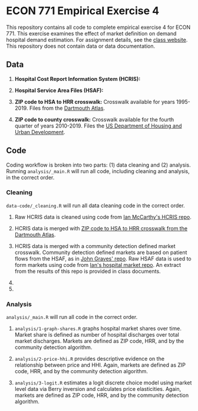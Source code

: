 # ECON 771 Empirical Exercise 4
This repository contains all code to complete empirical exercise 4 for ECON 771. This exercise examines the effect of market definition on demand hospital demand estimation. For assignment details, see the [class website](https://econ771s24.classes.ianmccarthyecon.com/assignments/exercise4.html). This repository does not contain data or data documentation.

## Data

1. **Hospital Cost Report Information System (HCRIS):** 

2. **Hospital Service Area Files (HSAF):** 

3. **ZIP code to HSA to HRR crosswalk:** Crosswalk available for years 1995-2019. Files from the [Dartmouth Atlas](https://data.dartmouthatlas.org/supplemental/).

4. **ZIP code to county crosswalk:** Crosswalk available for the fourth quarter of years 2010-2019. Files the [US Department of Housing and Urban Development](https://www.huduser.gov/portal/datasets/usps_crosswalk.html). 

## Code 

Coding workflow is broken into two parts: (1) data cleaning and (2) analysis. Running `analysis/_main.R` will run all code, including cleaning and analysis, in the correct order.

### Cleaning

`data-code/_cleaning.R` will run all data cleaning code in the correct order. 

1. Raw HCRIS data is cleaned using code from [Ian McCarthy's HCRIS repo](https://github.com/imccart/HCRIS/). 

2. HCRIS data is merged with [ZIP code to HSA to HRR crosswalk from the Dartmouth Atlas](https://data.dartmouthatlas.org/supplemental/). 

3. HCRIS data is merged with a community detection defined market crosswalk. Community detection defined markets are based on patient flows from the HSAF, as in [John Graves' repo](https://github.com/graveja0/health-care-markets/). Raw HSAF data is used to form markets using code from [Ian's hospital market repo](https://github.com/imccart/hospital-markets/). An extract from the results of this repo is provided in class documents. 

4. 

5. 

### Analysis 

`analysis/_main.R` will run all code in the correct order. 

1. `analysis/1-graph-shares.R` graphs hospital market shares over time. Market share is defined as number of hospital discharges over total market discharges. Markets are defined as ZIP code, HRR, and by the community detection algorithm. 

2. `analysis/2-price-hhi.R` provides descriptive evidence on the relationship between price and HHI. Again, markets are defined as ZIP code, HRR, and by the community detection algorithm. 

3. `analysis/3-logit.R` estimates a logit discrete choice model using market level data via Berry inversion and calculates price elasticities. Again, markets are defined as ZIP code, HRR, and by the community detection algorithm. 
